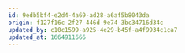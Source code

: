 ```yaml
---
id: 9edb5bf4-e2d4-4a69-ad28-a6af5b8043da
origin: f127f16c-2f27-446d-9e74-3bc34716d34c
updated_by: c10c1599-a925-4e29-b45f-a4f9934c1ca7
updated_at: 1664911666
---
```

